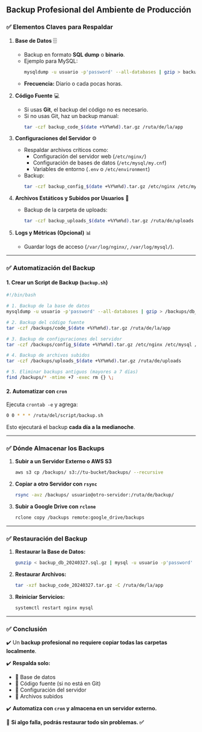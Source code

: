 ## Backup Profesional del Ambiente de Producción

### ✅ **Elementos Claves para Respaldar**

1. **Base de Datos** 🗄️
   - Backup en formato **SQL dump** o **binario**.
   - Ejemplo para MySQL:
     ```sh
     mysqldump -u usuario -p'password' --all-databases | gzip > backup_db_$(date +%Y%m%d).sql.gz
     ```
   - **Frecuencia:** Diario o cada pocas horas.

2. **Código Fuente** 💻
   - Si usas **Git**, el backup del código no es necesario.
   - Si no usas Git, haz un backup manual:
     ```sh
     tar -czf backup_code_$(date +%Y%m%d).tar.gz /ruta/de/la/app
     ```

3. **Configuraciones del Servidor** ⚙️
   - Respaldar archivos críticos como:
     - Configuración del servidor web (`/etc/nginx/`)
     - Configuración de bases de datos (`/etc/mysql/my.cnf`)
     - Variables de entorno (`.env` o `/etc/environment`)
   - Backup:
     ```sh
     tar -czf backup_config_$(date +%Y%m%d).tar.gz /etc/nginx /etc/mysql /home/appraisalsoft/.env
     ```

4. **Archivos Estáticos y Subidos por Usuarios** 📂
   - Backup de la carpeta de uploads:
     ```sh
     tar -czf backup_uploads_$(date +%Y%m%d).tar.gz /ruta/de/uploads
     ```

5. **Logs y Métricas (Opcional)** 📊
   - Guardar logs de acceso (`/var/log/nginx/`, `/var/log/mysql/`).

---

### ✅ **Automatización del Backup**

#### **1. Crear un Script de Backup (`backup.sh`)**
```sh
#!/bin/bash

# 1. Backup de la base de datos
mysqldump -u usuario -p'password' --all-databases | gzip > /backups/db_$(date +%Y%m%d).sql.gz

# 2. Backup del código fuente
tar -czf /backups/code_$(date +%Y%m%d).tar.gz /ruta/de/la/app

# 3. Backup de configuraciones del servidor
tar -czf /backups/config_$(date +%Y%m%d).tar.gz /etc/nginx /etc/mysql /home/appraisalsoft/.env

# 4. Backup de archivos subidos
tar -czf /backups/uploads_$(date +%Y%m%d).tar.gz /ruta/de/uploads

# 5. Eliminar backups antiguos (mayores a 7 días)
find /backups/* -mtime +7 -exec rm {} \;
```

#### **2. Automatizar con `cron`**
Ejecuta `crontab -e` y agrega:
```sh
0 0 * * * /ruta/del/script/backup.sh
```
Esto ejecutará el backup **cada día a la medianoche**.

---

### ✅ **Dónde Almacenar los Backups**

1. **Subir a un Servidor Externo o AWS S3**
   ```sh
   aws s3 cp /backups/ s3://tu-bucket/backups/ --recursive
   ```
2. **Copiar a otro Servidor con `rsync`**
   ```sh
   rsync -avz /backups/ usuario@otro-servidor:/ruta/de/backup/
   ```
3. **Subir a Google Drive con `rclone`**
   ```sh
   rclone copy /backups remote:google_drive/backups
   ```

---

### ✅ **Restauración del Backup**

1. **Restaurar la Base de Datos:**
   ```sh
   gunzip < backup_db_20240327.sql.gz | mysql -u usuario -p'password'
   ```
2. **Restaurar Archivos:**
   ```sh
   tar -xzf backup_code_20240327.tar.gz -C /ruta/de/la/app
   ```
3. **Reiniciar Servicios:**
   ```sh
   systemctl restart nginx mysql
   ```

---

### ✅ **Conclusión**

✔️ Un **backup profesional** **no requiere copiar todas las carpetas localmente**.

✔️ **Respalda solo:**
   - 📌 Base de datos
   - 📌 Código fuente (si no está en Git)
   - 📌 Configuración del servidor
   - 📌 Archivos subidos

✔️ **Automatiza con `cron` y almacena en un servidor externo.**

🚀 **Si algo falla, podrás restaurar todo sin problemas. ✅**



